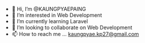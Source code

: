 - 👋 Hi, I’m @KAUNGPYAEPAING
- 👀 I’m interested in Web Development
- 🌱 I’m currently learning Laravel
- 💞️ I’m looking to collaborate on Web Development
- 📫 How to reach me ... kaungpyae.kp27@gmail.com

<!---
KAUNGPYAEPAING/KAUNGPYAEPAING is a ✨ special ✨ repository because its `README.md` (this file) appears on your GitHub profile.
You can click the Preview link to take a look at your changes.
--->
